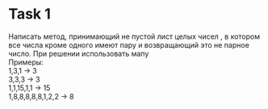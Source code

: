 # Task 1    
Написать метод, принимающий не пустой лист  целых чисел , в котором все числа кроме одного имеют пару и возвращающий
это не парное число.   При решении использовать мапу  
Примеры:  
1,3,1  -> 3    
3,3,3  -> 3  
1,1,15,1,1  -> 15  
1,8,8,8,8,8,1,2,2 -> 8
           
 


 










  

